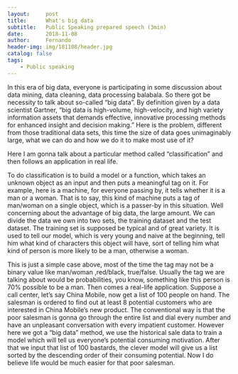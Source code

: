 ```yaml
---
layout:     post
title:      What's big data
subtitle:   Public Speaking prepared speech (3min)
date:       2018-11-08
author:     Fernando
header-img: img/181108/header.jpg
catalog: false
tags:
    - Public speaking
---
```


In this era of big data, everyone is participating in some discussion about data mining, data cleaning, data processing balabala. So there got be necessity to talk about so-called “big data”.
By definition given by a data scientist Gartner, “big data is high-volume, high-velocity, and high variety information assets that demands effective, innovative processing methods for enhanced insight and decision making.”  Here is the problem, different from those traditional data sets, this time the size of data goes unimaginably large, what we can do and how we do it to make most use of it?

Here I am gonna talk about a particular method called “classification” and then follows an application in real life.

To do classification is to build a model or a function, which takes an unknown object as an input and then puts a meaningful tag on it. For example, here is a machine, for everyone passing by, it tells whether it is a man or a woman. That is to say, this kind of machine puts a tag of man/woman on a single object, which is a passer-by in this situation. Well concerning about the advantage of big data, the large amount. We can divide the data we own into two sets, the training dataset and the test dataset.  The training set is supposed be typical and of great variety. It is used to tell our model, which is very young and naive at the beginning, tell him what kind of characters this object will have, sort of telling him what kind of person is more likely to be a man, otherwise a woman.

This is just a simple case above, most of the time the tag may not be a binary value like man/woman ,red/black, true/false. Usually the tag we are talking about would be probabilities, you know, something like this person is 70% possible to be a man. Then comes a real-life application. Suppose a call center, let’s say China Mobile, now get a list of 100 people on hand. The salesman is ordered to find out at least 8 potential customers who are interested in China Mobile’s new product. The conventional way is that the poor salesman is gonna  go through the entire list and dial every number and have an unpleasant conversation with every impatient customer. However here we got a “big data” method, we use the historical sale data to train a model which will tell us everyone’s potential consuming motivation. After that we input that list of 100 bastards, the clever model will give us a list sorted by the descending order of their consuming potential. Now I do believe life would be much easier for that poor salesman.